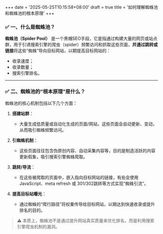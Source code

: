 +++
date = '2025-05-25T10:15:58+08:00'
draft = true
title = '如何理解蜘蛛池和蜘蛛池的根本原理'
+++

### ✅ 一、什么是蜘蛛池？

**蜘蛛池（Spider Pool）** 是一个黑帽SEO手段，它是指通过构建大量的网页或站点群，用于引诱搜索引擎的爬虫（spider）频繁访问和抓取这些页面，**并通过跳转或链接**将这些“蜘蛛”导向目标网站，以期提高目标网站的：

- 收录速度；
- 收录数量；
- 搜索引擎排名。

* * *

### ✅ 二、蜘蛛池的“根本原理”是什么？

蜘蛛池的核心机制包括以下几个方面：

1. **搭建站群**：

    - 大量生成低质量或自动化生成的页面/网站，这些页面会自动更新、变动，从而吸引蜘蛛频繁访问。
2. **引蜘蛛机制**：

    - 这些页面往往包含伪原创内容、自动采集内容等，目的是制造活跃的内容更新假象，吸引搜索引擎蜘蛛爬取。
3. **跳转/导流**：

    - 在这些被爬取的页面中，嵌入指向目标网站的链接，有些会使用JavaScript、meta refresh 或 301/302跳转等方式实现“蜘蛛引流”。
4. **提高目标站曝光**：

    - 通过蜘蛛的“爬行路径”将权重传导给目标网站，以期达到快速收录或提升排名的目的。

>
> ⚠️ 本质上，蜘蛛池不是通过提升网站真实质量来优化排名，而是利用搜索引擎爬虫机制的漏洞。